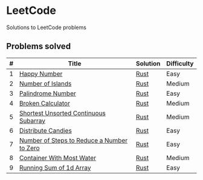# LeetCode
Solutions to LeetCode problems

## Problems solved

| # | Title | Solution | Difficulty |
|---| ----- | -------- | ---------- |
|1|[Happy Number](https://leetcode.com/problems/happy-number/) | [Rust](./easy/happy_number/happy_number.rs)|Easy|
|2|[Number of Islands](https://leetcode.com/problems/number-of-islands/) | [Rust](./medium/number_of_islands/number_of_islands.rs)|Medium|
|3|[Palindrome Number](https://leetcode.com/problems/palindrome-number/) | [Rust](./easy/palindrome_number/palindrome_number.rs)|Easy|
|4|[Broken Calculator](https://leetcode.com/problems/broken-calculator/) | [Rust](./medium/broken_calculator/broken_calculator.rs)|Medium|
|5|[Shortest Unsorted Continuous Subarray](https://leetcode.com/problems/shortest-unsorted-continuous-subarray/) | [Rust](./medium/shortest_unsorted_continuous_subarray/shortest_unsorted_continuous_subarray.rs)|Medium|
|6|[Distribute Candies](https://leetcode.com/problems/distribute-candies/) | [Rust](./easy/distribute_candies/distribute_candies.rs)|Easy|
|7|[Number of Steps to Reduce a Number to Zero](https://leetcode.com/problems/number-of-steps-to-reduce-a-number-to-zero/) | [Rust](./easy/number_of_steps_to_reduce_a_number_to_zero/number_of_steps_to_reduce_a_number_to_zero.rs)|Easy|
|8|[Container With Most Water](https://leetcode.com/problems/container-with-most-water/) | [Rust](./medium/container_with_most_water/container_with_most_water.rs)|Medium|
|9|[Running Sum of 1d Array](https://leetcode.com/problems/running-sum-of-1d-array/) | [Rust](./easy/running_sum_of_1d_array/running_sum_of_1d_array.rs)|Easy|
